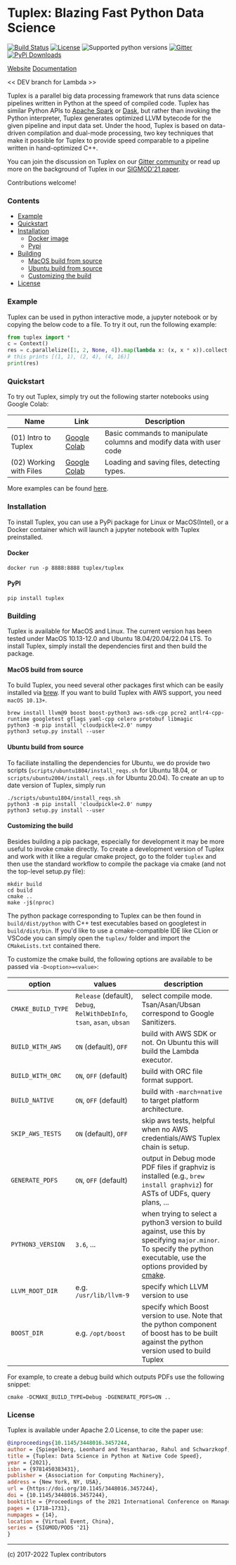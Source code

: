 # Tuplex: Blazing Fast Python Data Science

[![Build Status](https://dev.azure.com/leonhardspiegelberg/Tuplex%20-%20Open%20Source/_apis/build/status/tuplex.tuplex?branchName=master)](https://dev.azure.com/leonhardspiegelberg/Tuplex%20-%20Open%20Source/_build/latest?definitionId=2&branchName=master)
[![License](https://img.shields.io/badge/License-Apache%202.0-blue.svg)](https://opensource.org/licenses/Apache-2.0)
![Supported python versions](https://img.shields.io/badge/python-3.7%20%7C%203.8%20%7C%203.9-blue)
[![Gitter](https://badges.gitter.im/tuplex/community.svg)](https://gitter.im/tuplex/community?utm_source=badge&utm_medium=badge&utm_campaign=pr-badge)
[![PyPi Downloads](https://img.shields.io/pypi/dm/tuplex)](https://img.shields.io/pypi/dm/tuplex)

[Website](https://tuplex.cs.brown.edu/) [Documentation](https://tuplex.cs.brown.edu/python-api.html)

<< DEV branch for Lambda >>

Tuplex is a parallel big data processing framework that runs data science pipelines written in Python at the speed of compiled code.
Tuplex has similar Python APIs to [Apache Spark](https://spark.apache.org/) or [Dask](https://dask.org/), but rather than invoking the Python interpreter, Tuplex generates optimized LLVM bytecode for the given pipeline and input data set. Under the hood, Tuplex is based on data-driven compilation and dual-mode processing, two key techniques that make it possible for Tuplex to provide speed comparable to a pipeline written in hand-optimized C++.

You can join the discussion on Tuplex on our [Gitter community](https://gitter.im/tuplex/community) or read up more on the background of Tuplex in our [SIGMOD'21 paper](https://dl.acm.org/doi/abs/10.1145/3448016.3457244).

Contributions welcome!


### Contents
+ [Example](#example)
+ [Quickstart](#quickstart)
+ [Installation](#installation)
    - [Docker image](#docker)
    - [Pypi](#pypi)
+ [Building](#building)
    - [MacOS build from source](#macos-build-from-source)
    - [Ubuntu build from source](#ubuntu-build-from-source)
    - [Customizing the build](#customizing-the-build)
+ [License](#license)

### Example
Tuplex can be used in python interactive mode, a jupyter notebook or by copying the below code to a file. To try it out, run the following example:

```python
from tuplex import *
c = Context()
res = c.parallelize([1, 2, None, 4]).map(lambda x: (x, x * x)).collect()
# this prints [(1, 1), (2, 4), (4, 16)]
print(res)
```
### Quickstart
To try out Tuplex, simply try out the following starter notebooks using Google Colab:

| Name                    | Link             | Description                                                         |
|-------------------------|------------------|---------------------------------------------------------------------|
| (01) Intro to Tuplex    | [Google Colab](https://colab.research.google.com/drive/1idqCRmvN-9_F2naJ6k1hbslbQT-2bAqa?usp=sharing) | Basic commands to manipulate columns and modify data with user code |
| (02) Working with Files | [Google Colab](https://colab.research.google.com/drive/10gOYUpxK_Bjkw11WYupuaflATsBPRgU0?usp=sharing) | Loading and saving files, detecting types.                          |


More examples can be found [here](https://tuplex.cs.brown.edu/gettingstarted.html).

### Installation
To install Tuplex, you can use a PyPi package for Linux or MacOS(Intel), or a Docker container which will launch a jupyter notebook with Tuplex preinstalled.
#### Docker
```
docker run -p 8888:8888 tuplex/tuplex
```
#### PyPI
```
pip install tuplex
```

### Building

Tuplex is available for MacOS and Linux. The current version has been tested under MacOS 10.13-12.0 and Ubuntu 18.04/20.04/22.04 LTS.
To install Tuplex, simply install the dependencies first and then build the package.

#### MacOS build from source
To build Tuplex, you need several other packages first which can be easily installed via [brew](https://brew.sh/). If you want to build Tuplex with AWS support, you need `macOS 10.13+`.
```
brew install llvm@9 boost boost-python3 aws-sdk-cpp pcre2 antlr4-cpp-runtime googletest gflags yaml-cpp celero protobuf libmagic
python3 -m pip install 'cloudpickle<2.0' numpy
python3 setup.py install --user
```

#### Ubuntu build from source
To faciliate installing the dependencies for Ubuntu, we do provide two scripts (`scripts/ubuntu1804/install_reqs.sh` for Ubuntu 18.04, or `scripts/ubuntu2004/install_reqs.sh` for Ubuntu 20.04). To create an up to date version of Tuplex, simply run
```
./scripts/ubuntu1804/install_reqs.sh
python3 -m pip install 'cloudpickle<2.0' numpy
python3 setup.py install --user
```

#### Customizing the build

Besides building a pip package, especially for development it may be more useful to invoke cmake directly. To create a development version of Tuplex and work with it like a regular cmake project, go to the folder `tuplex` and then use the standard workflow to compile the package via cmake (and not the top-level setup.py file):
```
mkdir build
cd build
cmake ..
make -j$(nproc)
```
The python package corresponding to Tuplex can be then found in `build/dist/python` with C++ test executables based on googletest in `build/dist/bin`. If you'd like to use a cmake-compatible IDE like CLion or VSCode you can simply open the `tuplex/` folder and import the `CMakeLists.txt` contained there.

To customize the cmake build, the following options are available to be passed via `-D<option>=<value>`:

| option | values | description |
| ------ | ------ | ----------- |
| `CMAKE_BUILD_TYPE` | `Release` (default), `Debug`, `RelWithDebInfo`, `tsan`, `asan`, `ubsan` | select compile mode. Tsan/Asan/Ubsan correspond to Google Sanitizers. |
| `BUILD_WITH_AWS` | `ON` (default), `OFF` | build with AWS SDK or not. On Ubuntu this will build the Lambda executor. |
| `BUILD_WITH_ORC` | `ON`, `OFF` (default) | build with ORC file format support. |
| `BUILD_NATIVE` | `ON`, `OFF` (default) | build with `-march=native` to target platform architecture. |
| `SKIP_AWS_TESTS` | `ON` (default), `OFF` | skip aws tests, helpful when no AWS credentials/AWS Tuplex chain is setup. |
| `GENERATE_PDFS` | `ON`, `OFF` (default) | output in Debug mode PDF files if graphviz is installed (e.g., `brew install graphviz`) for ASTs of UDFs, query plans, ...|
| `PYTHON3_VERSION` | `3.6`, ... | when trying to select a python3 version to build against, use this by specifying `major.minor`. To specify the python executable, use the options provided by [cmake](https://cmake.org/cmake/help/git-stage/module/FindPython3.html). |
| `LLVM_ROOT_DIR` | e.g. `/usr/lib/llvm-9` | specify which LLVM version to use |
| `BOOST_DIR` | e.g. `/opt/boost` | specify which Boost version to use. Note that the python component of boost has to be built against the python version used to build Tuplex |

For example, to create a debug build which outputs PDFs use the following snippet:

```
cmake -DCMAKE_BUILD_TYPE=Debug -DGENERATE_PDFS=ON ..
```

### License
Tuplex is available under Apache 2.0 License, to cite the paper use:

```bibtex
@inproceedings{10.1145/3448016.3457244,
author = {Spiegelberg, Leonhard and Yesantharao, Rahul and Schwarzkopf, Malte and Kraska, Tim},
title = {Tuplex: Data Science in Python at Native Code Speed},
year = {2021},
isbn = {9781450383431},
publisher = {Association for Computing Machinery},
address = {New York, NY, USA},
url = {https://doi.org/10.1145/3448016.3457244},
doi = {10.1145/3448016.3457244},
booktitle = {Proceedings of the 2021 International Conference on Management of Data},
pages = {1718–1731},
numpages = {14},
location = {Virtual Event, China},
series = {SIGMOD/PODS '21}
}
```

---
(c) 2017-2022 Tuplex contributors
